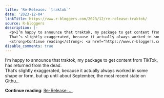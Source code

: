 ```yaml
---
title: 'Re-Release: `traktok`'
date: '2023-12-04'
linkTitle: https://www.r-bloggers.com/2023/12/re-release-traktok/
source: R-bloggers
description: |-
  <p>I’m happy to announce that traktok, my package to get content from TikTok, has returned from the dead.<br />
  That’s slightly exaggerated, because it actually always worked in some shape or form, but up until about September, the most recent state on Githu...</p>
  <strong>Continue reading</strong>: <a href="https://www.r-bloggers.com/2023/12/re-release-traktok/">Re-Release: ...
disable_comments: true
---
```

<p>I’m happy to announce that traktok, my package to get content from TikTok, has returned from the dead.<br />
That’s slightly exaggerated, because it actually always worked in some shape or form, but up until about September, the most recent state on Githu...</p>
<strong>Continue reading</strong>: <a href="https://www.r-bloggers.com/2023/12/re-release-traktok/">Re-Release: ...